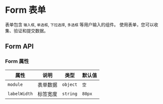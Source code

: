 # Form 表单

表单包含 `输入框`, `单选框`, `下拉选择`, `多选框` 等用户输入的组件。 使用表单，您可以收集、验证和提交数据。

<demo vue="../../example/form/base.vue"></demo>

## Form API

### Form 属性

| 属性       | 说明     | 类型      | 默认值    |
| ---------- | -------- | --------- | --------- |
| `module`     | 表单数据 | `object`  | `空` |
| `labelWidth`     | 标签宽度 | `string`  | `80px` |
